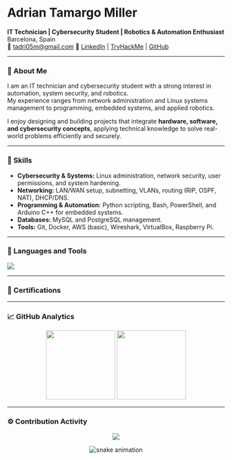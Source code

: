 # Adrian Tamargo Miller

**IT Technician | Cybersecurity Student | Robotics & Automation Enthusiast**  
Barcelona, Spain  
📧 tadri05m@gmail.com
🔗 [LinkedIn](www.linkedin.com/in/adrian-daniel-tamargo-miller-35a017355) | [TryHackMe](https://tryhackme.com/p/tadri05m) | [GitHub](https://github.com/AdrianStudio)

---

### 🧩 About Me

I am an IT technician and cybersecurity student with a strong interest in automation, system security, and robotics.  
My experience ranges from network administration and Linux systems management to programming, embedded systems, and applied robotics.

I enjoy designing and building projects that integrate **hardware, software, and cybersecurity concepts**, applying technical knowledge to solve real-world problems efficiently and securely.

---

### 🧠 Skills

- **Cybersecurity & Systems:** Linux administration, network security, user permissions, and system hardening.  
- **Networking:** LAN/WAN setup, subnetting, VLANs, routing (RIP, OSPF, NAT), DHCP/DNS.  
- **Programming & Automation:** Python scripting, Bash, PowerShell, and Arduino C++ for embedded systems.  
- **Databases:** MySQL and PostgreSQL management.  
- **Tools:** Git, Docker, AWS (basic), Wireshark, VirtualBox, Raspberry Pi.

---

### 🧰 Languages and Tools
<img src="https://skillicons.dev/icons?i=python,cpp,bash,powershell,arduino,linux,raspberrypi,docker,aws,mysql,postgresql,git,github,vscode" />

---

### 📜 Certifications 

---

### 📈 GitHub Analytics

<p align="center">
  <img src="https://github-readme-stats.vercel.app/api?username=AdrianStudio&show_icons=true&theme=default" height="160" />
  <img src="https://github-readme-streak-stats.herokuapp.com/?user=AdrianStudio&theme=default" height="160" />
</p>

---

### ⚙️ Contribution Activity

<p align="center">
  <img src="https://github-profile-trophy.vercel.app/?username=AdrianStudio&theme=flat&row=1&column=6" />
</p>

<p align="center">
  <img src="https://raw.githubusercontent.com/AdrianStudio/AdrianStudio/output/github-contribution-grid-snake.svg" alt="snake animation" />
</p>
